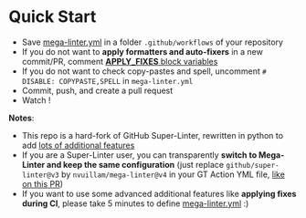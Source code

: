 <!-- markdownlint-disable MD013 -->
<!-- Generated by .automation/build.py, please do not update manually -->
<!-- quick-start-section-start -->

# Quick Start

- Save [mega-linter.yml](https://raw.githubusercontent.com/nvuillam/mega-linter/master/TEMPLATES/mega-linter.yml) in a folder `.github/workflows` of your repository
- If you do not want to **apply formatters and auto-fixers** in a new commit/PR, comment [**APPLY_FIXES** block variables](configuration.md#apply-fixes)
- If you do not want to check copy-pastes and spell, uncomment `# DISABLE: COPYPASTE,SPELL` in `mega-linter.yml`
- Commit, push, and create a pull request
- Watch !

**Notes**:

- This repo is a hard-fork of GitHub Super-Linter, rewritten in python to add [lots of additional features](mega-linter-vs-super-linter.md)
- If you are a Super-Linter user, you can transparently **switch to Mega-Linter and keep the same configuration** (just replace `github/super-linter@v3` by `nvuillam/mega-linter@v4` in your GT Action YML file, [like on this PR](https://github.com/nvuillam/npm-groovy-lint/pull/109))
- If you want to use some advanced additional features like **applying fixes during CI**, please take 5 minutes to define [mega-linter.yml](https://raw.githubusercontent.com/nvuillam/mega-linter/master/TEMPLATES/mega-linter.yml) :)

<!-- quick-start-section-end -->
